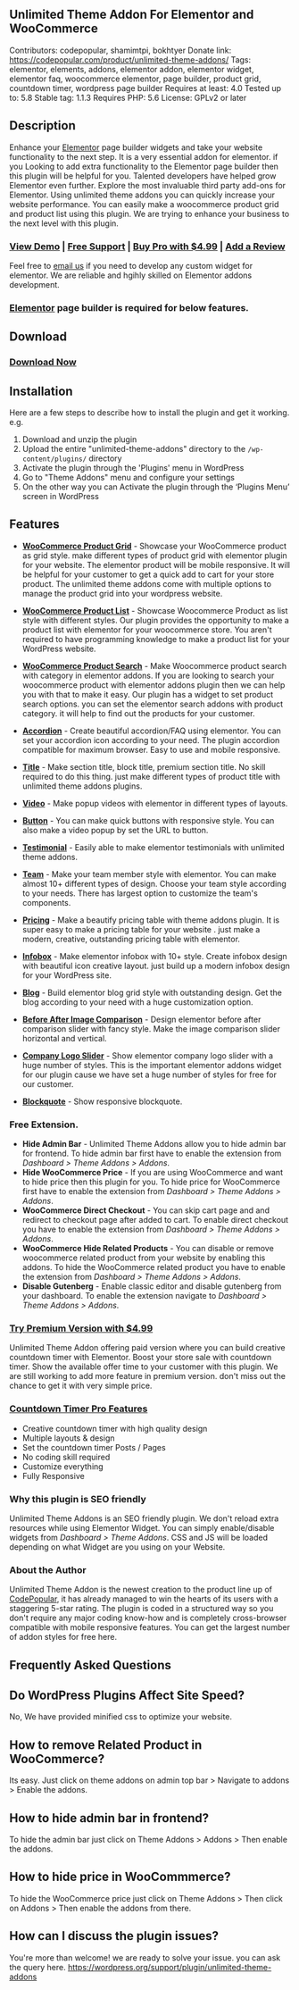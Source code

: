 ## Unlimited Theme Addon For Elementor and WooCommerce
Contributors: codepopular, shamimtpi, bokhtyer
Donate link: https://codepopular.com/product/unlimited-theme-addons/
Tags: elementor, elements, addons, elementor addon, elementor widget, elementor faq, woocommerce elementor, page builder, product grid, countdown timer, wordpress page builder
Requires at least: 4.0
Tested up to: 5.8
Stable tag: 1.1.3
Requires PHP: 5.6
License: GPLv2 or later

## Description
Enhance your [Elementor](https://wordpress.org/plugins/elementor/) page builder widgets and take your website functionality to the next step. It is a very essential addon for elementor. if you Looking to add extra functionality to the Elementor page builder then this plugin will be helpful for you. Talented developers have helped grow Elementor even further. Explore the most invaluable third party add-ons for Elementor. Using unlimited theme addons you can quickly increase your website performance. You can easily make a woocommerce product grid and product list using this plugin. We are trying to enhance your business to the next level with this plugin.


### [View Demo](http://codepopular.com/unlimited-theme-addons) | [Free Support](https://wordpress.org/support/plugin/unlimited-theme-addons/) | [Buy Pro with $4.99](https://codepopular.com/product/unlimited-theme-addons-pro/) | [Add a Review](https://wordpress.org/support/plugin/unlimited-theme-addons/reviews/#new-post)

Feel free to [email us](https://codepopular.com/contact/) if you need to develop any custom widget for elementor. We are reliable and hgihly skilled on Elementor addons development.

### [Elementor](https://wordpress.org/plugins/elementor/) page builder is required for below features.

## Download
### [Download Now](https://downloads.wordpress.org/plugin/unlimited-theme-addons.zip)

## Installation
Here are a few steps to describe how to install the plugin and get it working.
e.g.
1. Download and unzip the plugin
2. Upload the entire "unlimited-theme-addons" directory to the `/wp-content/plugins/` directory
3. Activate the plugin through the 'Plugins' menu in WordPress
4. Go to "Theme Addons" menu and configure your settings
5. On the other way you can Activate the plugin through the ‘Plugins Menu’ screen in WordPress

## Features
- [**WooCommerce Product Grid**](https://www.codepopular.com/unlimited-theme-addons/woocommerce-product-grid/) - Showcase your WooCommerce product as grid style. make different types of product grid with elementor plugin for your website. The elementor product will be mobile responsive. It will be helpful for your customer to get a quick add to cart for your store product. The unlimited theme addons come with multiple options to manage the product grid into your wordpress website.

- [**WooCommerce Product List**](https://www.codepopular.com/unlimited-theme-addons/woocommerce-product-list/) - Showcase Woocommerce Product as list style with different styles. Our plugin provides the opportunity to make a product list with elementor for your woocommerce store. You aren't required to have programming knowledge to make a product list for your WordPress website.

- [**WooCommerce Product Search**](https://www.codepopular.com/unlimited-theme-addons/woocommerce-product-search/) - Make Woocommerce product search with category in elementor addons. If you are looking to search your woocommerce product with elementor addons plugin then we can help you with that to make it easy. Our plugin has a widget to set product search options. you can set the elementor search addons with product category. it will help to find out the products for your customer.

- [**Accordion**](https://www.codepopular.com/unlimited-theme-addons/elementor-accordion/) - Create beautiful accordion/FAQ using elementor. You can set your accordion icon according to your need. The plugin accordion compatible for maximum browser. Easy to use and mobile responsive.

- [**Title**](https://www.codepopular.com/unlimited-theme-addons/elementor-title/) - Make section title, block title, premium section title. No skill required to do this thing. just make different types of product title with unlimited theme addons plugins.

- [**Video**](https://www.codepopular.com/unlimited-theme-addons/elementor-video/) - Make popup videos with elementor in different types of layouts.

- [**Button**](https://www.codepopular.com/unlimited-theme-addons/elementor-button/) - You can make quick buttons with responsive style. You can also make a video popup by set the URL to button.

- [**Testimonial**](https://www.codepopular.com/unlimited-theme-addons/elementor-testimonial) - Easily able to make elementor testimonials with unlimited theme addons.

- [**Team**](https://www.codepopular.com/unlimited-theme-addons/elementor-team) - Make your team member style with elementor. You can make almost 10+ different types of design. Choose your team style according to your needs. There has largest option to customize the team's components.

- [**Pricing**](https://www.codepopular.com/unlimited-theme-addons/elementor-pricing) - Make a beautify pricing table with theme addons plugin. It is super easy to make a pricing table for your website . just make a modern, creative, outstanding pricing table with elementor.

- [**Infobox**](https://www.codepopular.com/unlimited-theme-addons/elementor-infobox) - Make elementor infobox with 10+ style. Create infobox design with beautiful icon creative layout. just build up a modern infobox design for your WordPress site.

- [**Blog**](https://www.codepopular.com/unlimited-theme-addons/elementor-blog-grid) - Build elementor blog grid style with outstanding design. Get the blog according to your need with a huge customization option.

- [**Before After Image Comparison**](https://www.codepopular.com/unlimited-theme-addons/elementor-before-after-comparison) - Design elementor before after comparison slider with fancy style. Make the image comparison slider horizontal and vertical.

- [**Company Logo Slider**](https://www.codepopular.com/unlimited-theme-addons/elementor-company-logo-slider) - Show elementor company logo slider with a huge number of styles. This is the important elementor addons widget for our plugin cause we have set a huge number of styles for free for our customer.

- [**Blockquote**](https://www.codepopular.com/unlimited-theme-addons/blockquote/) - Show responsive blockquote.


### Free Extension.
- **Hide Admin Bar** - Unlimited Theme Addons allow you to hide admin bar for frontend. To hide admin bar first have to enable the extension from *Dashboard > Theme Addons > Addons*.
- **Hide WooCommerce Price** - If you are using WooCommerce and want to hide price then this plugin for you. To hide price for WooCommerce first have to enable the extension from *Dashboard > Theme Addons > Addons*.
- **WooCommerce Direct Checkout** - You can skip cart page and and redirect to checkout page after added to cart. To enable direct checkout you have to enable the extension from *Dashboard > Theme Addons > Addons*.
- **WooCommerce Hide Related Products** - You can disable or remove woocommerce related product from your website by enabling this addons. To hide the WooCommerce related product you have to enable the extension from *Dashboard > Theme Addons > Addons*.
- **Disable Gutenberg** - Enable classic editor and disable gutenberg from your dashboard. To enable the extension navigate to *Dashboard > Theme Addons > Addons*.


### [**Try Premium Version with $4.99**](https://codepopular.com/product/unlimited-theme-addons-pro/)
Unlimited Theme Addon offering paid version where you can build creative countdown timer with Elementor. Boost your store sale with countdown timer. Show the available offer time to your customer with this plugin. We are still working to add more feature in premium version. don't miss out the chance to get it with very simple price.


### [**Countdown Timer Pro Features**](https://codepopular.com/product/unlimited-theme-addons-pro/)
* Creative countdown timer with high quality design
* Multiple layouts & design
* Set the countdown timer Posts / Pages 
* No coding skill required
* Customize everything
* Fully Responsive


### **Why this plugin is SEO friendly**
Unlimited Theme Addons is an SEO friendly plugin. We don't reload extra resources while using Elementor Widget. You can simply enable/disable widgets from *Dashboard > Theme Addons*. CSS and JS will be loaded depending on what Widget are you using on your Website.

### **About the Author**

Unlimited Theme Addon is the newest creation to the product line up of [CodePopular](https://codepopular.com/), it has already managed to win the hearts of its users with a staggering 5-star rating. The plugin is coded in a structured way so you don't require any major coding know-how and is completely cross-browser compatible with mobile responsive features. You can get the largest number of addon styles for free here.



## Frequently Asked Questions

## Do WordPress Plugins Affect Site Speed?

No, We have provided minified css to optimize your website.

## How to remove Related Product in WooCommerce?
Its easy. Just click on theme addons on admin top bar > Navigate to addons > Enable the addons.

## How to hide admin bar in frontend?
To hide the admin bar just click on Theme Addons > Addons > Then enable the addons.

## How to hide price in WooCommmerce?
To hide the WooCommerce price just click on Theme Addons > Then click on Addons > Then enable the addons from there.

## How can I discuss the plugin issues?
You're more than welcome! we are ready to solve your issue. you can ask the query here.
https://wordpress.org/support/plugin/unlimited-theme-addons


